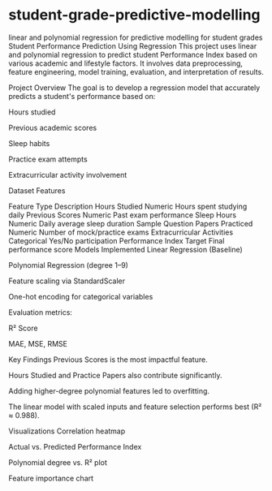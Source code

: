 # student-grade-predictive-modelling
linear and polynomial regression for predictive modelling for student grades
 Student Performance Prediction Using Regression
This project uses linear and polynomial regression to predict student Performance Index based on various academic and lifestyle factors. It involves data preprocessing, feature engineering, model training, evaluation, and interpretation of results.

 Project Overview
The goal is to develop a regression model that accurately predicts a student's performance based on:

Hours studied

Previous academic scores

Sleep habits

Practice exam attempts

Extracurricular activity involvement

 Dataset Features

Feature	Type	Description
Hours Studied	Numeric	Hours spent studying daily
Previous Scores	Numeric	Past exam performance
Sleep Hours	Numeric	Daily average sleep duration
Sample Question Papers Practiced	Numeric	Number of mock/practice exams
Extracurricular Activities	Categorical	Yes/No participation
Performance Index	Target	Final performance score
 Models Implemented
Linear Regression (Baseline)

Polynomial Regression (degree 1–9)

Feature scaling via StandardScaler

One-hot encoding for categorical variables

Evaluation metrics:

R² Score

MAE, MSE, RMSE

 Key Findings
Previous Scores is the most impactful feature.

Hours Studied and Practice Papers also contribute significantly.

Adding higher-degree polynomial features led to overfitting.

The linear model with scaled inputs and feature selection performs best (R² ≈ 0.988).

 Visualizations
Correlation heatmap

Actual vs. Predicted Performance Index

Polynomial degree vs. R² plot

Feature importance chart

